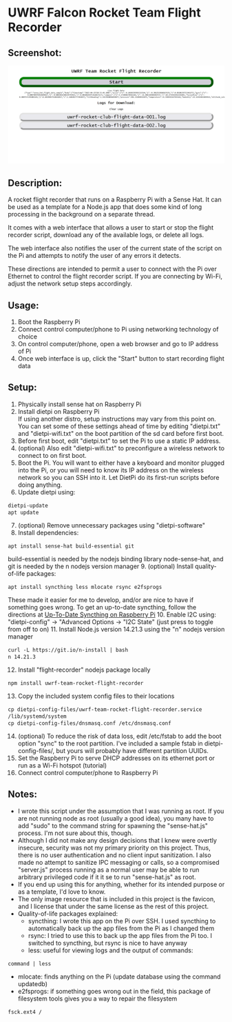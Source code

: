 # UWRF Falcon Rocket Team Flight Recorder

## Screenshot:

![Flight Recorder Web Interface Screenshot for UWRF Falcon Team Rocket Flight Recorder](screenshot.png "Web Interface Screenshot")

## Description:

A rocket flight recorder that runs on a Raspberry Pi with a Sense Hat. It can be used as a template for a Node.js app that does some kind of long processing in the background on a separate thread.

It comes with a web interface that allows a user to start or stop the flight recorder script, download any of the available logs, or delete all logs.

The web interface also notifies the user of the current state of the script on the Pi and attempts to notify the user of any errors it detects.

These directions are intended to permit a user to connect with the Pi over Ethernet to control the flight recorder script. If you are connecting by Wi-Fi, adjust the network setup steps accordingly.

## Usage:
1. Boot the Raspberry Pi
2. Connect control computer/phone to Pi using networking technology of choice
3. On control computer/phone, open a web browser and go to IP address of Pi
4. Once web interface is up, click the "Start" button to start recording flight data

## Setup:
1. Physically install sense hat on Raspberry Pi
2. Install dietpi on Raspberry Pi  
If using another distro, setup instructions may vary from this point on.
You can set some of these settings ahead of time by editing "dietpi.txt" and "dietpi-wifi.txt" on the boot partition of the sd card before first boot.
3. Before first boot, edit "dietpi.txt" to set the Pi to use a static IP address.
4. (optional) Also edit "dietpi-wifi.txt" to preconfigure a wireless network to connect to on first boot.
5. Boot the Pi. You will want to either have a keyboard and monitor plugged into the Pi, or you will need to know its IP address on the wireless network so you can SSH into it. Let DietPi do its first-run scripts before doing anything.
6. Update dietpi using:  
```  
dietpi-update  
apt update
```
7. (optional) Remove unnecessary packages using "dietpi-software"
8. Install dependencies:  
```  
apt install sense-hat build-essential git  
```  
build-essential is needed by the nodejs binding library node-sense-hat, and git is needed by the n nodejs version manager
9. (optional) Install quality-of-life packages:
```
apt install syncthing less mlocate rsync e2fsprogs
```  
These made it easier for me to develop, and/or are nice to have if something goes wrong. To get an up-to-date syncthing, follow the directions at [Up-To-Date Syncthing on Raspberry Pi](https://raspberrypi.stackexchange.com/questions/125081/up-to-date-syncthing-on-raspberry-pi)
10. Enable I2C using:  
"dietpi-config" -> "Advanced Options -> "I2C State" (just press <enter> to toggle from off to on)
11. Install Node.js version 14.21.3 using the "n" nodejs version manager  
```  
curl -L https://git.io/n-install | bash  
n 14.21.3
```
12. Install "flight-recorder" nodejs package locally  
```  
npm install uwrf-team-rocket-flight-recorder
```
13. Copy the included system config files to their locations  
```  
cp dietpi-config-files/uwrf-team-rocket-flight-recorder.service /lib/systemd/system
cp dietpi-config-files/dnsmasq.conf /etc/dnsmasq.conf
```
14. (optional) To reduce the risk of data loss, edit /etc/fstab to add the boot option "sync" to the root partition. I've included a sample fstab in dietpi-config-files/, but yours will probably have different partition UUIDs.
15. Set the Raspberry Pi to serve DHCP addresses on its ethernet port or run as a Wi-Fi hotspot (tutorial)
16. Connect control computer/phone to Raspberry Pi

## Notes:
- I wrote this script under the assumption that I was running as root. If you are not running node as root (usually a good idea), you many have to add "sudo" to the command string for spawning the "sense-hat.js" process. I'm not sure about this, though.
- Although I did not make any design decisions that I knew were overtly insecure, security was not my primary priority on this project. Thus, there is no user authentication and no client input sanitization. I also made no attempt to sanitize IPC messaging or calls, so a compromised "server.js" process running as a normal user may be able to run arbitrary privileged code if it it se to run "sense-hat.js" as root.
- If you end up using this for anything, whether for its intended purpose or as a template, I'd love to know.
- The only image resource that is included in this project is the favicon, and I license that under the same license as the rest of this project.
- Quality-of-life packages explained:
  - syncthing: I wrote this app on the Pi over SSH. I used syncthing to automatically back up the app files from the Pi as I changed them
  - rsync: I tried to use this to back up the app files from the Pi too. I switched to syncthing, but rsync is nice to have anyway
  - less: useful for viewing logs and the output of commands:  
```  
command | less  
```
  - mlocate: finds anything on the Pi (update database using the command updatedb)
  - e2fsprogs: if something goes wrong out in the field, this package of filesystem tools gives you a way to repair the filesystem  
```  
fsck.ext4 /
```
